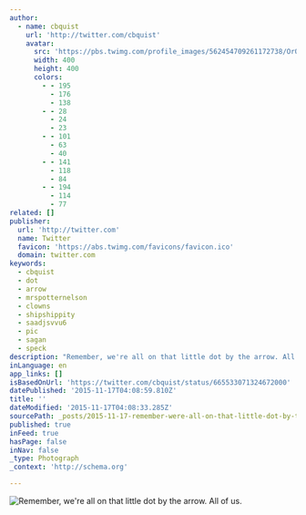 ```yaml
---
author:
  - name: cbquist
    url: 'http://twitter.com/cbquist'
    avatar:
      src: 'https://pbs.twimg.com/profile_images/562454709261172738/OrQrpDJe_400x400.jpeg'
      width: 400
      height: 400
      colors:
        - - 195
          - 176
          - 138
        - - 28
          - 24
          - 23
        - - 101
          - 63
          - 40
        - - 141
          - 118
          - 84
        - - 194
          - 114
          - 77
related: []
publisher:
  url: 'http://twitter.com'
  name: Twitter
  favicon: 'https://abs.twimg.com/favicons/favicon.ico'
  domain: twitter.com
keywords:
  - cbquist
  - dot
  - arrow
  - mrspotternelson
  - clowns
  - shipshippity
  - saadjsvvu6
  - pic
  - sagan
  - speck
description: "Remember, we're all on that little dot by the arrow. All of us."
inLanguage: en
app_links: []
isBasedOnUrl: 'https://twitter.com/cbquist/status/665533071324672000'
datePublished: '2015-11-17T04:08:59.810Z'
title: ''
dateModified: '2015-11-17T04:08:33.285Z'
sourcePath: _posts/2015-11-17-remember-were-all-on-that-little-dot-by-the-arrow-all-of.md
published: true
inFeed: true
hasPage: false
inNav: false
_type: Photograph
_context: 'http://schema.org'

---
```

![Remember&comma; we're all on that little dot by the arrow&period; All of us&period;](https://pbs.twimg.com/media/CTxysoRUsAA5PkH.jpg:large)
